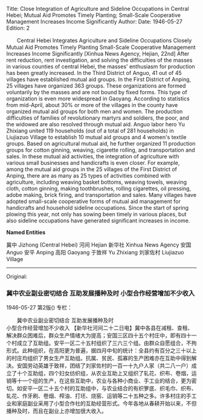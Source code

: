 Title: Close Integration of Agriculture and Sideline Occupations in Central Hebei; Mutual Aid Promotes Timely Planting; Small-Scale Cooperative Management Increases Income Significantly
Author:
Date: 1946-05-27
Edition: 2

　　Central Hebei Integrates Agriculture and Sideline Occupations Closely
    Mutual Aid Promotes Timely Planting
    Small-Scale Cooperative Management Increases Income Significantly
    [Xinhua News Agency, Hejian, 22nd] After rent reduction, rent investigation, and solving the difficulties of the masses in various counties of central Hebei, the masses' enthusiasm for production has been greatly increased. In the Third District of Anguo, 41 out of 45 villages have established mutual aid groups. In the First District of Anping, 25 villages have organized 363 groups. These organizations are formed voluntarily by the masses and are not bound by fixed forms. This type of organization is even more widespread in Gaoyang. According to statistics from mid-April, about 30% or more of the villages in the county have organized mutual aid groups for both men and women. The production difficulties of families of revolutionary martyrs and soldiers, the poor, and the widowed are also resolved through mutual aid. Anguo labor hero Yu Zhixiang united 119 households (out of a total of 281 households) in Liujiazuo Village to establish 10 mutual aid groups and 4 women's textile groups. Based on agricultural mutual aid, he further organized 11 production groups for cotton ginning, weaving, cigarette rolling, and transportation and sales. In these mutual aid activities, the integration of agriculture with various small businesses and handicrafts is even closer. For example, among the mutual aid groups in the 25 villages of the First District of Anping, there are as many as 25 types of activities combined with agriculture, including weaving basket bottoms, weaving towels, weaving cloth, cotton ginning, making toothbrushes, rolling cigarettes, oil pressing, adobe making, brick firing, and transportation and sales. Many villages have adopted small-scale cooperative forms of mutual aid management for handicrafts and household sideline occupations. Since the start of spring plowing this year, not only has sowing been timely in various places, but also sideline occupations have generated significant increases in income.



**Named Entities**

冀中	Jizhong (Central Hebei)
河间	Hejian
新华社	Xinhua News Agency
安国	Anguo
安平	Anping
高阳	Gaoyang
于致祥	Yu Zhixiang
刘家佐村	Liujiazuo Village



<hr /> 

Original: 


### 冀中农业副业密切结合  互助发展播种及时  小型合作经营增加不少收入

1946-05-27
第2版()
专栏：

　　冀中农业副业密切结合
    互助发展播种及时         
    小型合作经营增加不少收入
    【新华社河间二十二日电】冀中各县在减租、查租、解决群众困难后，群众生产情绪大为提高；安国三区四十五个村庄中，即有四十一个村成立了互助组。安平一区二十五村组织了三六三个组。由群众自愿组合，不拘形式。此种组织，在高阳更为普遍，据四月中旬的统计：全县约有百分之三十以上的村庄均组织了男女生产互助组。抗属、贫民、孤寡的生产困难亦在互助中得到解决。安国劳动英雄于致祥，团结了刘家佐村的一百一十九户人家（共二八一户）成立了十个互助组，四个妇女纺织组，从农业互助上又组织了轧花、织布、卷烟，运销等十一个组的生产，在这些互助中，农业与各种小商业、手工业的结合，更为密切。如安平一区二十五个村的互助组中，与农业结合的有织箩底、织毛巾、织布、轧花、作牙刷、卷烟、榨油、打坯、烧窑、运销等二十五种之多。许多村庄的手工业和家庭副业采用了小型合作社的互助经营形式。今年各地从春耕开始以来，不但播种及时，而且在副业上亦增加很大收入。
